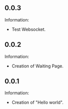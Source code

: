 ## 0.0.3 ##

Information:

- Test Websocket.

## 0.0.2 ##

Information:

- Creation of Waiting Page.

## 0.0.1 ##

Information:

- Creation of "Hello world".